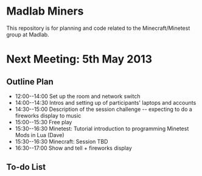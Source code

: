 Madlab Miners
=============

This repository is for planning and code related to the Minecraft/Minetest group at Madlab.

Next Meeting:  5th May 2013
===========================

Outline Plan
------------

* 12:00--14:00	Set up the room and network switch
* 14:00--14:30	Intros and setting up of participants' laptops and accounts
* 14:30--15:00	Description of the session challenge -- expecting to do a fireworks display to music
* 15:00--15:30	Free play
* 15:30--16:30	Minetest:  Tutorial introduction to programming Minetest Mods in Lua  (Dave)
* 15:30--16:30  Minecraft:  Session TBD
* 16:30--17:00	Show and tell + fireworks display


To-do List
----------

